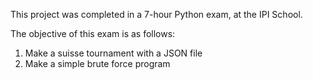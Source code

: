 This project was completed in a 7-hour Python exam, at the IPI School.

The objective of this exam is as follows:

1. Make a suisse tournament with a JSON file
2. Make a simple brute force program
